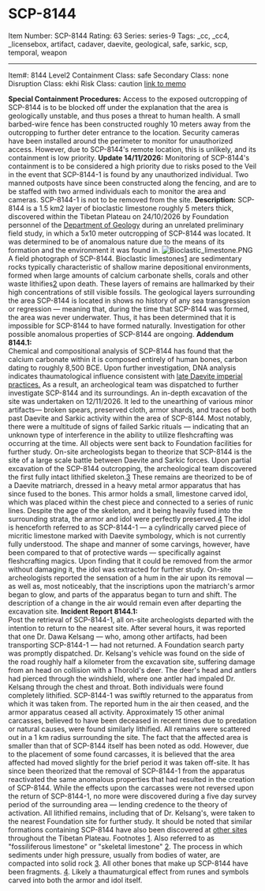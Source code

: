 # SCP-8144
Item Number: SCP-8144
Rating: 63
Series: series-9
Tags: _cc, _cc4, _licensebox, artifact, cadaver, daevite, geological, safe, sarkic, scp, temporal, weapon

---

Item#: 8144
Level2
Containment Class:
safe
Secondary Class:
none
Disruption Class:
ekhi
Risk Class:
caution
[link to memo](/classification-committee-memo)  

**Special Containment Procedures:** Access to the exposed outcropping of SCP-8144 is to be blocked off under the explanation that the area is geologically unstable, and thus poses a threat to human health.
A small barbed-wire fence has been constructed roughly 10 meters away from the outcropping to further deter entrance to the location. Security cameras have been installed around the perimeter to monitor for unauthorized access. However, due to SCP-8144's remote location, this is unlikely, and its containment is low priority.
**Update 14/11/2026:** Monitoring of SCP-8144's containment is to be considered a high priority due to risks posed to the Veil in the event that SCP-8144-1 is found by any unauthorized individual. Two manned outposts have since been constructed along the fencing, and are to be staffed with two armed individuals each to monitor the area and cameras.
SCP-8144-1 is not to be removed from the site.
**Description:** SCP-8144 is a 1.5 km2 layer of bioclastic limestone roughly 5 meters thick, discovered within the Tibetan Plateau on 24/10/2026 by Foundation personnel of the [Department of Geology](https://scp-wiki.wikidot.com/scp-7186) during an unrelated preliminary field study, in which a 5x10 meter outcropping of SCP-8144 was located. It was determined to be of anomalous nature due to the means of its formation and the environment it was found in.
![Bioclastic_limestone.PNG](https://upload.wikimedia.org/wikipedia/commons/e/ef/Bioclastic_limestone.PNG)
A field photograph of SCP-8144.
Bioclastic limestones[1](javascript:;) are sedimentary rocks typically characteristic of shallow marine depositional environments, formed when large amounts of calcium carbonate shells, corals and other waste lithifies[2](javascript:;) upon death. These layers of remains are hallmarked by their high concentrations of still visible fossils.
The geological layers surrounding the area SCP-8144 is located in shows no history of any sea transgression or regression — meaning that, during the time that SCP-8144 was formed, the area was never underwater. Thus, it has been determined that it is impossible for SCP-8144 to have formed naturally.
Investigation for other possible anomalous properties of SCP-8144 are ongoing.
**Addendum 8144.1:**  
Chemical and compositional analysis of SCP-8144 has found that the calcium carbonate within it is composed entirely of human bones, carbon dating to roughly 8,500 BCE.
Upon further investigation, DNA analysis indicates thaumatological influence consistent with [late Daevite imperial practices.](https://scp-wiki.wikidot.com/daevite-hub) As a result, an archeological team was dispatched to further investigate SCP-8144 and its surroundings.
An in-depth excavation of the site was undertaken on 12/11/2026. It led to the unearthing of various minor artifacts— broken spears, preserved cloth, armor shards, and traces of both past Daevite and Sarkic activity within the area of SCP-8144. Most notably, there were a multitude of signs of failed Sarkic rituals — indicating that an unknown type of interference in the ability to utilize fleshcrafting was occurring at the time. All objects were sent back to Foundation facilities for further study. On-site archeologists began to theorize that SCP-8144 is the site of a large scale battle between Daevite and Sarkic forces.
Upon partial excavation of the SCP-8144 outcropping, the archeological team discovered the first fully intact lithified skeleton.[3](javascript:;) These remains are theorized to be of a Daevite matriarch, dressed in a heavy metal armor apparatus that has since fused to the bones. This armor holds a small, limestone carved idol, which was placed within the chest piece and connected to a series of runic lines.
Despite the age of the skeleton, and it being heavily fused into the surrounding strata, the armor and idol were perfectly preserved.[4](javascript:;)
The idol is henceforth referred to as SCP-8144-1 — a cylindrically carved piece of micritic limestone marked with Daevite symbology, which is not currently fully understood. The shape and manner of some carvings, however, have been compared to that of protective wards — specifically against fleshcrafting magics.
Upon finding that it could be removed from the armor without damaging it, the idol was extracted for further study. On-site archeologists reported the sensation of a hum in the air upon its removal — as well as, most noticeably, that the inscriptions upon the matriarch's armor began to glow, and parts of the apparatus began to turn and shift. The description of a change in the air would remain even after departing the excavation site.
**Incident Report 8144.1:**  
Post the retrieval of SCP-8144-1, all on-site archeologists departed with the intention to return to the nearest site. After several hours, it was reported that one Dr. Dawa Kelsang — who, among other artifacts, had been transporting SCP-8144-1 — had not returned. A Foundation search party was promptly dispatched.
Dr. Kelsang's vehicle was found on the side of the road roughly half a kilometer from the excavation site, suffering damage from an head on collision with a Thorold's deer. The deer's head and antlers had pierced through the windshield, where one antler had impaled Dr. Kelsang through the chest and throat. Both individuals were found completely lithified.
SCP-8144-1 was swiftly returned to the apparatus from which it was taken from. The reported hum in the air then ceased, and the armor apparatus ceased all activity.
Approximately 15 other animal carcasses, believed to have been deceased in recent times due to predation or natural causes, were found similarly lithified. All remains were scattered out in a 1 km radius surrounding the site. The fact that the affected area is smaller than that of SCP-8144 itself has been noted as odd. However, due to the placement of some found carcasses, it is believed that the area affected had moved slightly for the brief period it was taken off-site.
It has since been theorized that the removal of SCP-8144-1 from the apparatus reactivated the same anomalous properties that had resulted in the creation of SCP-8144.
While the effects upon the carcasses were not reversed upon the return of SCP-8144-1, no more were discovered during a five day survey period of the surrounding area — lending credence to the theory of activation. All lithified remains, including that of Dr. Kelsang's, were taken to the nearest Foundation site for further study.
It should be noted that similar formations containing SCP-8144 have also been discovered at [other sites](https://scp-wiki.wikidot.com/scp-5140) throughout the Tibetan Plateau.
Footnotes
[1](javascript:;). Also referred to as "fossiliferous limestone" or "skeletal limestone"
[2](javascript:;). The process in which sediments under high pressure, usually from bodies of water, are compacted into solid rock
[3](javascript:;). All other bones that make up SCP-8144 have been fragments.
[4](javascript:;). Likely a thaumaturgical effect from runes and symbols carved into both the armor and idol itself.